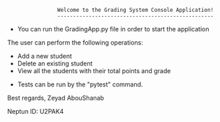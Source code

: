                     Welcome to the Grading System Console Application!
                    --------------------------------------------------
                    
* You can run the GradingApp.py file in order to start the application

The user can perform the following operations:
- Add a new student
- Delete an existing student
- View all the students with their total points and grade

* Tests can be run by the "pytest" command.

Best regards,
Zeyad AbouShanab

Neptun ID: U2PAK4
